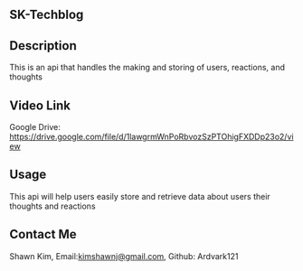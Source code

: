 ## SK-Techblog

## Description

This is an api that handles the making and storing of users, reactions, and thoughts

## Video Link

Google Drive: https://drive.google.com/file/d/1lawgrmWnPoRbvozSzPTOhigFXDDp23o2/view

## Usage

This api will help users easily store and retrieve data about users their thoughts and reactions

## Contact Me

Shawn Kim, Email:kimshawnj@gmail.com, Github: Ardvark121
